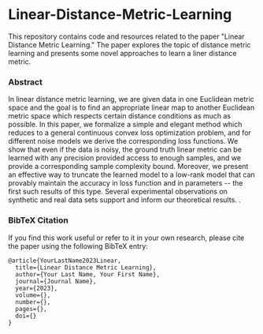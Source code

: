# Linear-Distance-Metric-Learning
This repository contains code and resources related to the paper "Linear Distance Metric Learning." 
The paper explores the topic of distance metric learning and presents some novel approaches to learn a liner distance metric.

### Abstract

In linear distance metric learning, we are given data in one Euclidean metric space and the goal is to find an appropriate linear map to another Euclidean metric space which respects certain distance conditions as much as possible. In this paper, we formalize a simple and elegant method which reduces to a general continuous convex loss optimization problem, and for different noise models we derive the corresponding loss functions. We show that even if the data is noisy, the ground truth linear metric can be learned with any precision provided access to enough samples, and we provide a corresponding sample complexity bound. Moreover, we present an effective way to truncate the learned model to a low-rank model that can provably maintain the accuracy in loss function and in parameters -- the first such results of this type.  Several experimental observations on synthetic and real data sets support and inform our theoretical results.  .

### BibTeX Citation

If you find this work useful or refer to it in your own research, please cite the paper using the following BibTeX entry:
```
@article{YourLastName2023Linear,
  title={Linear Distance Metric Learning},
  author={Your Last Name, Your First Name},
  journal={Journal Name},
  year={2023},
  volume={},
  number={},
  pages={},
  doi={}
}
```
